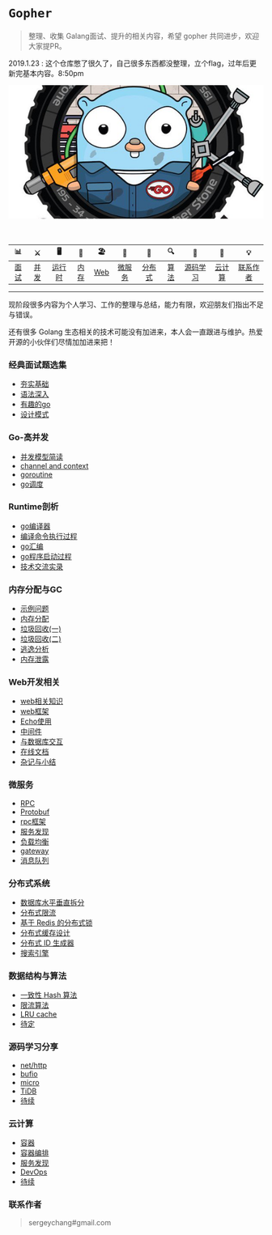 # `Gopher`
>整理、收集 Galang面试、提升的相关内容，希望 gopher 共同进步，欢迎大家提PR。

2019.1.23 : 这个仓库憋了很久了，自己很多东西都没整理，立个flag，过年后更新完基本内容。8:50pm


<div align="center">  
<img src="./pic/go.jpeg" width=""/> 
<br/>

</div><br>


<br/>


| 📊 |⚔️ | 🖥 | 🚏 | 🏖  | 🌁| 📮 | 🔍 | 🚀 | 🌈 |💡
| :--------: | :---------: | :---------: | :---------: | :---------: | :---------:| :---------: | :-------: | :-------:| :------:|:------:|
| [面试](#经典面试题选集) | [并发](#Go-高并发)|[运行时](#Runtime剖析) | [内存](#内存分配与GC) |[Web](#Web开发相关)|[微服务](#微服务)| [分布式](#分布式系统) |[算法](#数据结构与算法)|[源码学习](#源码学习分享)| [云计算](#云计算)|[联系作者](#联系作者) |

----
现阶段很多内容为个人学习、工作的整理与总结，能力有限，欢迎朋友们指出不足与错误。

还有很多 Golang 生态相关的技术可能没有加进来，本人会一直跟进与维护。热爱开源的小伙伴们尽情加加进来把！


### 经典面试题选集
- [夯实基础](https://github.com/7Ethan/gopher/src/interview/basic.md)
- [语法深入]()
- [有趣的go]()
- [设计模式]()

### Go-高并发
- [并发模型简读]()
- [channel and context]()
- [goroutine]()
- [go调度]()

### Runtime剖析
- [go编译器]()
- [编译命令执行过程]()
- [go汇编]()
- [go程序启动过程]()
- [技术交流实录]()

### 内存分配与GC
- [示例问题]()
- [内存分配]()
- [垃圾回收(一)]()
- [垃圾回收(二)]()
- [逃逸分析]()
- [内存泄露]()


### Web开发相关
- [web相关知识]()
- [web框架]()
- [Echo使用]()
- [中间件]()
- [与数据库交互]()
- [在线文档]()
- [杂记与小结]()


### 微服务
- [RPC]()
- [Protobuf]()
- [rpc框架]()
- [服务发现]()
- [负载均衡]()
- [gateway]()
- [消息队列]()

### 分布式系统
- [数据库水平垂直拆分]()
- [分布式限流]()
- [基于 Redis 的分布式锁]()
- [分布式缓存设计]()
- [分布式 ID 生成器]()
- [搜索引擎]()

### 数据结构与算法
- [一致性 Hash 算法]()
- [限流算法]()
- [LRU cache]()
- [待定]()

### 源码学习分享
- [net/http]()
- [bufio]()
- [micro]()
- [TiDB]()
- [待续]()

### 云计算
- [容器]()
- [容器编排]()
- [服务发现]()
- [DevOps]()
- [待续]()
 


### 联系作者

> sergeychang#gmail.com


